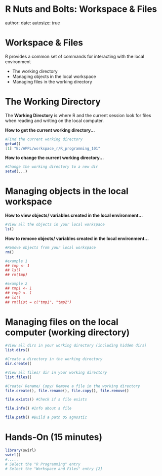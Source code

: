 R Nuts and Bolts: Workspace & Files
========================================================
author:
date:
autosize: true

Workspace & Files
========================================================

R provides a common set of commands for interacting with the local environment

- The working directory
- Managing objects in the local workspace
- Managing files in the working directory

The Working Directory
========================================================

The __Working Directory__ is where R and the current session look for files when reading and writing on the local computer.

__How to get the current working directory...__


```r
#Find the current working directory
getwd()
[1] "E:/APPL/workspace_r/R_programming_101"
```

__How to change the current working directory...__


```r
#Change the working directory to a new dir
setwd(...)
```

Managing objects in the local workspace
========================================================

__How to view objects/ variables created in the local environment...__


```r
#View all the objects in your local workspace
ls()
```

__How to remove objects/ variables created in the local environment...__


```r
#Remove objects from your local workspace
rm()

#example 1
## tmp <- 1
## ls()
## rm(tmp)

#example 2
## tmp1 <- 1
## tmp2 <- 1
## ls()
## rm(list = c("tmp1", "tmp2")
```

Managing files on the local computer (working directory)
========================================================


```r
#View all dirs in your working directory (including hidden dirs)
list.dirs()

#Create a directory in the working directory
dir.create()
```


```r
#View all files/ dir in your working directory
list.files()

#Create/ Rename/ Copy/ Remove a file in the working directory
file.create(), file.rename(), file.copy(), file.remove()

file.exists() #Check if a file exists

file.info() #Info about a file

file.path() #Build a path OS agnostic
```

Hands-On (15 minutes)
========================================================


```r
library(swirl)
swirl()
#.....
# Select the "R Programming" entry
# Select the "Workspace and Files" entry [2]
```
